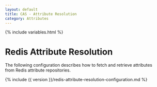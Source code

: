```yaml
---
layout: default
title: CAS - Attribute Resolution
category: Attributes
---
```


{% include variables.html %}

# Redis Attribute Resolution
     
The following configuration describes how to fetch and retrieve attributes from Redis attribute repositories.

{% include {{ version }}/redis-attribute-resolution-configuration.md %}

